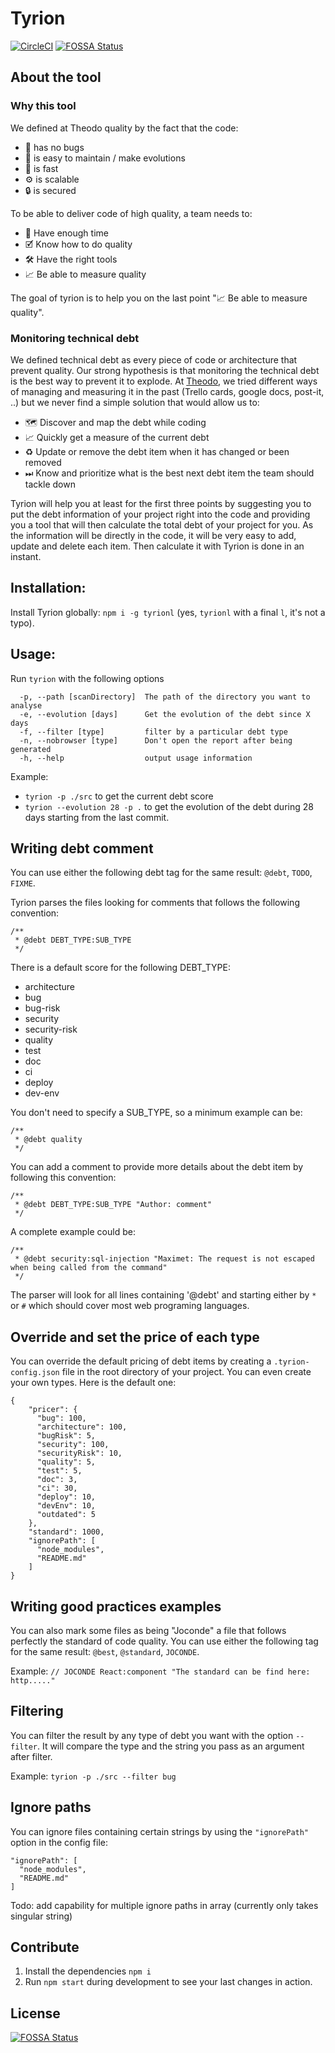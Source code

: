 # Tyrion
[![CircleCI](https://circleci.com/gh/theodo/tyrion.svg?style=svg)](https://circleci.com/gh/theodo/tyrion)
[![FOSSA Status](https://app.fossa.io/api/projects/git%2Bgithub.com%2Ftheodo%2Ftyrion.svg?type=shield)](https://app.fossa.io/projects/git%2Bgithub.com%2Ftheodo%2Ftyrion?ref=badge_shield)


## About the tool

### Why this tool
We defined at Theodo quality by the fact that the code:

 * 🐛 has no bugs
 * 🚧 is easy to maintain / make evolutions
 * 🚀 is fast
 * ⚙️ is scalable
 * 🔒 is secured

To be able to deliver code of high quality, a team needs to:

* 📆 Have enough time
* 🗹 Know how to do quality
* 🛠️ Have the right tools
* 📈 Be able to measure quality

The goal of tyrion is to help you on the last point "📈 Be able to measure quality".

### Monitoring technical debt

We defined technical debt as every piece of code or architecture that prevent quality.
Our strong hypothesis is that monitoring the technical debt is the best way to prevent it to explode. At [Theodo](https://www.theodo.fr), we tried different ways of managing and measuring it in the past
(Trello cards, google docs, post-it, ..) but we never find a simple solution that would allow us to:

* 🗺️ Discover and map the debt while coding
* 📈 Quickly get a measure of the current debt
* ♻️ Update or remove the debt item when it has changed or been removed
* ⏭ Know and prioritize what is the best next debt item the team should tackle down

Tyrion will help you at least for the first three points by suggesting you to put the debt information of your project right into the code and providing you a tool that will then calculate the total debt of your project for you.
As the information will be directly in the code, it will be very easy to add, update and delete each item. Then calculate it with Tyrion is done in an instant.

## Installation:

Install Tyrion globally: `npm i -g tyrionl` (yes, `tyrionl` with a final `l`, it's not a typo).

## Usage:

Run `tyrion` with the following options

````
  -p, --path [scanDirectory]  The path of the directory you want to analyse
  -e, --evolution [days]      Get the evolution of the debt since X days
  -f, --filter [type]         filter by a particular debt type
  -n, --nobrowser [type]      Don't open the report after being generated
  -h, --help                  output usage information
````

Example:

- `tyrion -p ./src` to get the current debt score
- `tyrion --evolution 28 -p .` to get the evolution of the debt during 28 days starting from the last commit.

## Writing debt comment

You can use either the following debt tag for the same result: `@debt`, `TODO`, `FIXME`.

Tyrion parses the files looking for comments that follows the following convention:

````
/**
 * @debt DEBT_TYPE:SUB_TYPE
 */
````
There is a default score for the following DEBT_TYPE:

* architecture
* bug
* bug-risk
* security
* security-risk
* quality
* test
* doc
* ci
* deploy
* dev-env

You don't need to specify a SUB_TYPE, so a minimum example can be:
````
/**
 * @debt quality
 */
````

You can add a comment to provide more details about the debt item by following this convention:

````
/**
 * @debt DEBT_TYPE:SUB_TYPE "Author: comment"
 */
````

A complete example could be:
````
/**
 * @debt security:sql-injection "Maximet: The request is not escaped when being called from the command"
 */
````

The parser will look for all lines containing '@debt' and starting either by `*` or `#` which should cover most web programing languages.

## Override and set the price of each type

You can override the default pricing of debt items by creating a `.tyrion-config.json` file in the root directory of your project. You can even create your own types. Here is the default one:
````
{
    "pricer": {
      "bug": 100,
      "architecture": 100,
      "bugRisk": 5,
      "security": 100,
      "securityRisk": 10,
      "quality": 5,
      "test": 5,
      "doc": 3,
      "ci": 30,
      "deploy": 10,
      "devEnv": 10,
      "outdated": 5
    },
    "standard": 1000,
    "ignorePath": [
      "node_modules",
      "README.md"
    ]
}
````

## Writing good practices examples

You can also mark some files as being "Joconde" a file that follows perfectly the standard of code quality.
You can use either the following tag for the same result: `@best`, `@standard`, `JOCONDE`.

Example: `// JOCONDE React:component "The standard can be find here: http....."`

## Filtering

You can filter the result by any type of debt you want with the option `--filter`.
It will compare the type and the string you pass as an argument after filter.

Example: `tyrion -p ./src --filter bug`


## Ignore paths

You can ignore files containing certain strings by using the `"ignorePath"` option in the config file:
```
"ignorePath": [
  "node_modules",
  "README.md"
]
```

Todo: add capability for multiple ignore paths in array (currently only takes singular string)

## Contribute

1. Install the dependencies `npm i`
2. Run `npm start` during development to see your last changes in action.


## License
[![FOSSA Status](https://app.fossa.io/api/projects/git%2Bgithub.com%2Ftheodo%2Ftyrion.svg?type=large)](https://app.fossa.io/projects/git%2Bgithub.com%2Ftheodo%2Ftyrion?ref=badge_large)
